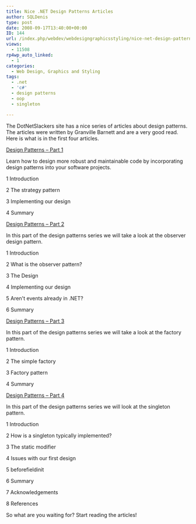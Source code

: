 ```yaml
---
title: Nice .NET Design Patterns Articles
author: SQLDenis
type: post
date: 2008-09-17T13:40:00+00:00
ID: 144
url: /index.php/webdev/webdesigngraphicsstyling/nice-net-design-patterns-articles/
views:
  - 11508
rp4wp_auto_linked:
  - 1
categories:
  - Web Design, Graphics and Styling
tags:
  - .net
  - 'c#'
  - design patterns
  - oop
  - singleton

---
```

The DotNetSlackers site has a nice series of articles about design patterns. The articles were written by Granville Barnett and are a very good read. Here is what is in the first four articles.

[Design Patterns – Part 1][1]
  
Learn how to design more robust and maintainable code by incorporating design patterns into your software projects.
  
1 Introduction
  
2 The strategy pattern
  
3 Implementing our design
  
4 Summary

[Design Patterns – Part 2][2]
  
In this part of the design patterns series we will take a look at the observer design pattern.
  
1 Introduction
  
2 What is the observer pattern?
  
3 The Design
  
4 Implementing our design
  
5 Aren't events already in .NET?
  
6 Summary

[Design Patterns – Part 3][3]
  
In this part of the design patterns series we will take a look at the factory pattern.
  
1 Introduction
  
2 The simple factory
  
3 Factory pattern
  
4 Summary

[Design Patterns – Part 4][4]
  
In this part of the design patterns series we will look at the singleton pattern.
  
1 Introduction
  
2 How is a singleton typically implemented?
  
3 The static modifier
  
4 Issues with our first design
  
5 beforefieldinit
  
6 Summary
  
7 Acknowledgements
  
8 References

So what are you waiting for? Start reading the articles!

 [1]: http://dotnetslackers.com/articles/designpatterns/Design-Patterns-Part-1.aspx
 [2]: http://dotnetslackers.com/articles/designpatterns/Design-Patterns-Part-2.aspx
 [3]: http://dotnetslackers.com/articles/designpatterns/Design-Patterns-Part-3.aspx
 [4]: http://dotnetslackers.com/articles/designpatterns/Design-Patterns-Part-4.aspx